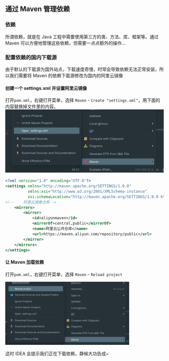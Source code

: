 ## 通过 Maven 管理依赖
### 依赖
所谓依赖，就是在 Java 工程中需要使用第三方的类、方法、库、框架等。通过 Maven 可以方便地管理这些依赖，但需要一点点额外的操作...
### 配置依赖的国内下载源
由于默认的下载源为国外站点，下载速度奇慢，时常会导致依赖无法正常安装，所以我们需要将 Maven 的依赖下载源修改为国内的阿里云镜像
#### 创建一个 settings.xml 并设置阿里云镜像
打开`pom.xml`，右键打开菜单，选择 `Maven` - `Create "settings.xml"`，用下面的内容替换掉文件里的内容。
<img src="./images/new_settings_xml.png" height=200></img> 
```xml
<?xml version="1.0" encoding="UTF-8"?>
<settings xmlns="http://maven.apache.org/SETTINGS/1.0.0"
          xmlns:xsi="http://www.w3.org/2001/XMLSchema-instance"
          xsi:schemaLocation="http://maven.apache.org/SETTINGS/1.0.0 http://maven.apache.org/xsd/settings-1.0.0.xsd">
<!--    阿里云镜像仓库-->
    <mirrors>
        <mirror>
            <id>aliyunmaven</id>
            <mirrorOf>central,public</mirrorOf>
            <name>阿里云公共仓库</name>
            <url>https://maven.aliyun.com/repository/public</url>
        </mirror>
    </mirrors>
</settings>
```

#### 让 Maven 加载依赖
打开`pom.xml`，右键打开菜单，选择 `Maven` - `Reload project`

<img src="./images/reload_project.png" height=200></img>
</br> 

这时 IDEA 会提示我们正在下载依赖，静候大功告成~
